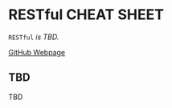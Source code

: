 # RESTful CHEAT SHEET

`RESTful` _is TBD._

[GitHub Webpage](https://jeffdecola.github.io/my-cheat-sheets/)

## TBD

TBD
